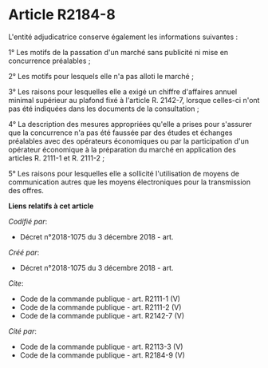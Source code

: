 # Article R2184-8

L'entité adjudicatrice conserve également les informations suivantes : 

1° Les motifs de la passation d'un marché sans publicité ni mise en concurrence préalables ; 

2° Les motifs pour lesquels elle n'a pas alloti le marché ; 

3° Les raisons pour lesquelles elle a exigé un chiffre d'affaires annuel minimal supérieur au plafond fixé à l'article R.
2142-7, lorsque celles-ci n'ont pas été indiquées dans les documents de la consultation ; 

4° La description des mesures appropriées qu'elle a prises pour s'assurer que la concurrence n'a pas été faussée par des
études et échanges préalables avec des opérateurs économiques ou par la participation d'un opérateur économique à la
préparation du marché en application des articles R. 2111-1 et R. 2111-2 ; 

5° Les raisons pour lesquelles elle a sollicité l'utilisation de moyens de communication autres que les moyens électroniques
pour la transmission des offres.

**Liens relatifs à cet article**

_Codifié par_:

  - Décret n°2018-1075 du 3 décembre 2018 - art.

_Créé par_:

  - Décret n°2018-1075 du 3 décembre 2018 - art.

_Cite_:

  - Code de la commande publique - art. R2111-1 (V)
  - Code de la commande publique - art. R2111-2 (V)
  - Code de la commande publique - art. R2142-7 (V)

_Cité par_:

  - Code de la commande publique - art. R2113-3 (V)
  - Code de la commande publique - art. R2184-9 (V)
